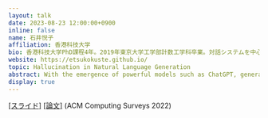 ```yaml
---
layout: talk
date: 2023-08-23 12:00:00+0900
inline: false
name: 石井悦子
affiliation: 香港科技大学
bio: 香港科技大学PhD課程4年。2019年東京大学工学部計数工学科卒業。対話システムを中心に自然言語処理の研究に取り組む。
website: https://etsukokuste.github.io/
topic: Hallucination in Natural Language Generation
abstract: With the emergence of powerful models such as ChatGPT, generative models for NLP tasks have drawn more and more attention. While successful, these models show undesired behavior called hallucination - generating a piece of text that contains nonsensical or unfaithful to the provided source content. In this talk, based on the review paper our lab published, I will provide a brief overview of hallucination in NLG tasks, and then dig into the related works in dialogue systems.
display: true
---
```

[[スライド]](https://drive.google.com/file/d/1qNf-IljMYMNxYvZykt_1hF3oX9T-S69e/view) [[論文]](https://arxiv.org/abs/2202.03629) (ACM Computing Surveys 2022)

